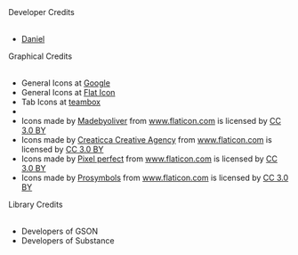 <!DOCTYPE html>
<html>
<body>

<div>Developer Credits</div>
<br>

<ul>
    <li>
    <div><a href="http://forums.arteropk.com/profile/20097-daniel/" title="Daniel">Daniel</a></div>
    </li>
</ul>

<div>Graphical Credits</div>
<br>

<ul>
    <li>
        <div>General Icons at <a href="https://www.google.com/" title="Google">Google</a></div>
    </li>
    <li>
        <div>General Icons at <a href="https://www.flaticon.com/" title="Flat Icon">Flat Icon</a></div>
    </li>
    <li>
        <div>Tab Icons at <a href="https://github.com/teambox/Free-file-icons" title="Free-file-icons">teambox</a></div>
    </li>
    <li></li>
    <li>
        <div>Icons made by <a href="http://www.flaticon.com/authors/madebyoliver" title="Madebyoliver">Madebyoliver</a>
            from <a href="http://www.flaticon.com" title="Flaticon">www.flaticon.com</a> is licensed by <a
                    href="http://creativecommons.org/licenses/by/3.0/" title="Creative Commons BY 3.0" target="_blank">CC
                3.0 BY</a></div>
    </li>
    <li>
        <div>Icons made by <a href="http://www.flaticon.com/authors/creaticca-creative-agency"
                              title="Creaticca Creative Agency">Creaticca Creative Agency</a> from <a
                href="http://www.flaticon.com" title="Flaticon">www.flaticon.com</a> is licensed by <a
                href="http://creativecommons.org/licenses/by/3.0/" title="Creative Commons BY 3.0" target="_blank">CC
            3.0 BY</a></div>
    </li>
    <li>
        <div>Icons made by <a href="http://www.flaticon.com/authors/pixel-perfect" title="Pixel perfect">Pixel
            perfect</a> from <a href="http://www.flaticon.com" title="Flaticon">www.flaticon.com</a> is licensed by <a
                href="http://creativecommons.org/licenses/by/3.0/" title="Creative Commons BY 3.0" target="_blank">CC
            3.0 BY</a></div>
    </li>
    <li>
        <div>Icons made by <a href="http://www.flaticon.com/authors/prosymbols" title="Prosymbols">Prosymbols</a> from
            <a href="http://www.flaticon.com" title="Flaticon">www.flaticon.com</a> is licensed by <a
                    href="http://creativecommons.org/licenses/by/3.0/" title="Creative Commons BY 3.0" target="_blank">CC
                3.0 BY</a></div>
    </li>
</ul>

<div>Library Credits</div>
<br>

<ul>
    <li>
        <div>Developers of GSON</div>
    </li>
    <li>
        <div>Developers of Substance</div>
    </li>
</ul>

</body>
</html>
